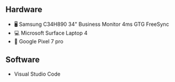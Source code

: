 
## Hardware

- 🖥️ Samsung C34H890 34" Business Monitor 4ms GTG FreeSync
- 💻 Microsoft Surface Laptop 4
- 📱 Google Pixel 7 pro


## Software

- Visual Studio Code

